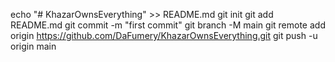 echo "# KhazarOwnsEverything" >> README.md
git init
git add README.md
git commit -m "first commit"
git branch -M main
git remote add origin https://github.com/DaFumery/KhazarOwnsEverything.git
git push -u origin main
